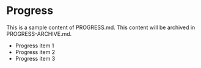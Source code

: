 # Progress

This is a sample content of PROGRESS.md. This content will be archived in PROGRESS-ARCHIVE.md.

- Progress item 1
- Progress item 2
- Progress item 3
